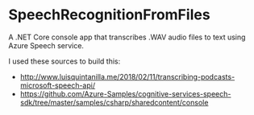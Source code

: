 # SpeechRecognitionFromFiles
A .NET Core console app that transcribes .WAV audio files to text using Azure Speech service.

I used these sources to build this:
* http://www.luisquintanilla.me/2018/02/11/transcribing-podcasts-microsoft-speech-api/
* https://github.com/Azure-Samples/cognitive-services-speech-sdk/tree/master/samples/csharp/sharedcontent/console

